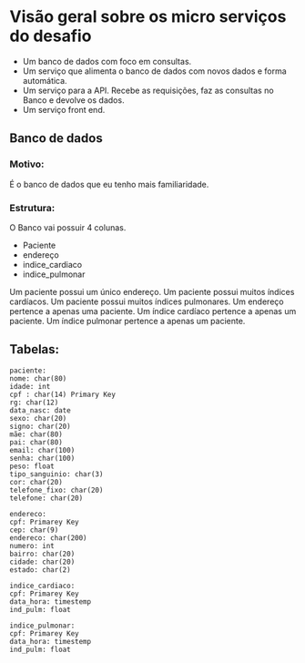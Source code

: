 # Visão geral sobre os micro serviços do desafio

- Um banco de dados com foco em consultas.
- Um serviço que alimenta o banco de dados com novos dados e forma automática. 
- Um serviço para a API. Recebe as requisições, faz as consultas no Banco e devolve os dados.
- Um serviço front end.

## Banco de dados
### Motivo:
 É o banco de dados que eu tenho mais familiaridade.
 
### Estrutura:
O Banco vai possuir 4 colunas.
- Paciente
- endereço
- indice_cardiaco 
- indice_pulmonar

Um paciente possui um único endereço.
Um paciente possui muitos índices cardíacos.
Um paciente possui muitos índices pulmonares.
Um endereço pertence a apenas uma paciente.
Um índice cardíaco pertence a apenas um paciente.
Um índice pulmonar pertence a apenas um paciente.

## Tabelas:
	paciente:
	nome: char(80)
	idade: int
	cpf : char(14) Primary Key
	rg: char(12)
	data_nasc: date
	sexo: char(20)
	signo: char(20)
	mãe: char(80)
	pai: char(80)
	email: char(100)
	senha: char(100)
	peso: float
	tipo_sanguinio: char(3)
	cor: char(20)
	telefone_fixo: char(20)
	telefone: char(20)
	
	endereco:
	cpf: Primarey Key
	cep: char(9)
	endereco: char(200)
	numero: int
	bairro: char(20)
	cidade: char(20)
	estado: char(2)

	indice_cardiaco:
	cpf: Primarey Key
	data_hora: timestemp
	ind_pulm: float

	indice_pulmonar:
	cpf: Primarey Key
	data_hora: timestemp
	ind_pulm: float
